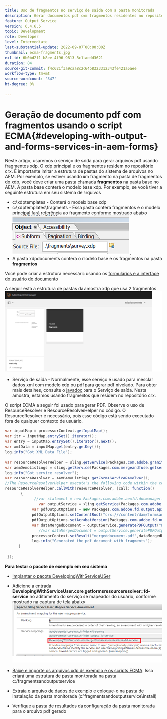 ```yaml
---
title: Uso de fragmentos no serviço de saída com a pasta monitorada
description: Gerar documentos pdf com fragmentos residentes no repositório crx
feature: Output Service
version: 6.4,6.5
topic: Development
role: Developer
level: Intermediate
last-substantial-update: 2022-09-07T00:00:00Z
thumbnail: ecma-fragments.jpg
exl-id: 6b0bd2f1-b8ee-4f96-9813-8c11aedd3621
duration: 84
source-git-commit: f4c621f3a9caa8c2c64b8323312343fe421a5aee
workflow-type: tm+mt
source-wordcount: '347'
ht-degree: 0%

---
```


# Geração de documento pdf com fragmentos usando o script ECMA{#developing-with-output-and-forms-services-in-aem-forms}


Neste artigo, usaremos o serviço de saída para gerar arquivos pdf usando fragmentos xdp. O xdp principal e os fragmentos residem no repositório crx. É importante imitar a estrutura de pastas do sistema de arquivos no AEM. Por exemplo, se estiver usando um fragmento na pasta de fragmentos do xdp, você deve criar uma pasta chamada **fragmentos** na pasta base no AEM. A pasta base conterá o modelo base xdp. Por exemplo, se você tiver a seguinte estrutura em seu sistema de arquivos
* c:\xdptemplates - Conterá o modelo base xdp
* c:\xdptemplates\fragments - Essa pasta conterá fragmentos e o modelo principal fará referência ao fragmento conforme mostrado abaixo
  ![fragment-xdp](assets/survey-fragment.png).
* A pasta xdpdocuments conterá o modelo base e os fragmentos na pasta **fragmentos**

Você pode criar a estrutura necessária usando os [formulários e a interface do usuário do documento](http://localhost:4502/aem/forms.html/content/dam/formsanddocuments)

A seguir está a estrutura de pastas da amostra xdp que usa 2 fragmentos
![formulários&amp;documento](assets/fragment-folder-structure-ui.png)


* Serviço de saída - Normalmente, esse serviço é usado para mesclar dados xml com modelo xdp ou pdf para gerar pdf nivelado. Para obter mais detalhes, consulte o [javadoc](https://helpx.adobe.com/experience-manager/6-5/forms/javadocs/index.html?com/adobe/fd/output/api/OutputService.html) para o Serviço de saída. Nesta amostra, estamos usando fragmentos que residem no repositório crx.


O script ECMA a seguir foi usado para gerar PDF. Observe o uso de ResourceResolver e ResourceResolverHelper no código. O ResourceResolver é necessário, pois esse código está sendo executado fora de qualquer contexto de usuário.

```java
var inputMap = processorContext.getInputMap();
var itr = inputMap.entrySet().iterator();
var entry = inputMap.entrySet().iterator().next();
var xmlData = inputMap.get(entry.getKey());
log.info("Got XML Data File");

var resourceResolverHelper = sling.getService(Packages.com.adobe.granite.resourceresolverhelper.ResourceResolverHelper);
var aemDemoListings = sling.getService(Packages.com.mergeandfuse.getserviceuserresolver.GetResolver);
log.info("Got service resolver");
var resourceResolver = aemDemoListings.getFormsServiceResolver();
//The ResourceResolverHelper execute's the following code within the context of the resourceResolver 
resourceResolverHelper.callWith(resourceResolver, {call: function()
       {
             //var statement = new Packages.com.adobe.aemfd.docmanager.Document("/content/dam/formsanddocuments/xdpdocuments/main.xdp",resourceResolver);
               var outputService = sling.getService(Packages.com.adobe.fd.output.api.OutputService);
            var pdfOutputOptions = new Packages.com.adobe.fd.output.api.PDFOutputOptions();
            pdfOutputOptions.setContentRoot("crx:///content/dam/formsanddocuments/xdpdocuments");
            pdfOutputOptions.setAcrobatVersion(Packages.com.adobe.fd.output.api.AcrobatVersion.Acrobat_11);
            var dataMergedDocument = outputService.generatePDFOutput("main.xdp",xmlData,pdfOutputOptions);
               //var dataMergedDocument = outputService.generatePDFOutput(statement,xmlData,pdfOutputOptions);
            processorContext.setResult("mergeddocument.pdf",dataMergedDocument);
            log.info("Generated the pdf document with fragments");
      }

 });
```

**Para testar o pacote de exemplo em seu sistema**
* [Implantar o pacote DevelopingWithServiceUSer](assets/DevelopingWithServiceUser.jar)
* Adicione a entrada **DevelopingWithServiceUser.core:getformsresourceresolver=fd-service** no aditamento do serviço de mapeador do usuário, conforme mostrado na captura de tela abaixo
  ![alteração do mapeador de usuários](assets/user-mapper-service-amendment.png)
* [Baixe e importe os arquivos xdp de exemplo e os scripts ECMA](assets/watched-folder-fragments-ecma.zip).
Isso criará uma estrutura de pasta monitorada na pasta c:/fragmentsandoutputservice

* [Extraia o arquivo de dados de exemplo](assets/usingFragmentsSampleData.zip) e coloque-o na pasta de instalação da pasta monitorada (c:\fragmentsandoutputservice\install)

* Verifique a pasta de resultados da configuração da pasta monitorada para o arquivo pdf gerado
